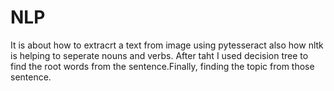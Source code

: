 # NLP

It is about how to extracrt a text from image using pytesseract also how nltk is helping to seperate nouns and verbs. After taht I used decision tree to find the root words from the sentence.Finally, finding the topic from those sentence.
